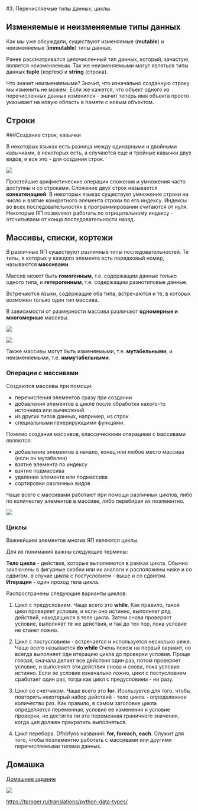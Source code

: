 #3. Перечисляемые типы данных, циклы.


## Изменяемые и неизменяемые типы данных

Как мы уже обсуждали, существуют изменяемые (**mutable**) и неизменяемые (**immutable**) типы данных.

Ранее рассматривался целочисленный тип данных, который, зачастую, является неизменяемым. Так же неизменяемыми могут являться типы данных **tuple** (кортеж) и **string** (строка).

Что значит неизменяемыми? Значит, что изначально созданную строку мы изменить не можем. Если же кажется, что объект одного из перечисленных данных изменился - значит теперь имя объекта просто указывает на новую область в памяти с новым объектом.

## Строки

###Создание строк, кавычки

В некоторых языках есть разница между одинарными и двойными кавычками, в некоторых есть, а случаются еще и тройные кавычки двух видов, и все это - для создания строк.

![](https://study.com/cimages/multimages/16/java_string_object.png)

Простейшие арифметические операции сложения и умножения часто доступны и со строками. Сложение двух строк называется **конкатенацией**. В некоторых языках существует умножение строки на число и взятие конкретного элемента строки по его индексу. Индексы во всех последовательностях в программировании считаются от нуля. Некоторые ЯП позволяют работать по отрицательному индексу - отсчитываем от конца последовательности назад.


## Массивы, списки, кортежи

В различных ЯП существуют различные типы последовательностей. Те типы, в которых у каждого элемента есть порядковый номер, называются **массивами**.

Массив может быть **гомогенным**, т.е. содержащим данные только одного типа, и **гетерогенным**, т.е. содержащим разнотиповые данные. 

Встречаются языки, содержащие оба типа, встречаются и те, в которых возможен только один тип массива.

В зависимости от размерности массива различают **одномерные и многомерные** массивы.

![](http://images.myshared.ru/4/222475/slide_4.jpg)

![](http://study-java.ru/wp-content/uploads/2014/03/array.png)

Также массивы могут быть изменяемыми, т.е. **мутабельными**, и неизменяемыми, т.е. **иммутабельными**.

### Операции с массивами

Создаются массивы при помощи:

- перечисления элементов сразу при создании
- добавления элементов в цикле после обработки какого-то источника или вычислений
- из других типов данных, например, из строк
- специальными генерирующими функцями.

Помимо создания массивов, классическими операцими с массивами являются:

- добавление элементов в начало, конец или любое место массива (если он мутабелен)
- взятие элемента по индексу
- взятие подмассива
- удаление элемента или подмассива
- сортировки различных видов

Чаще всего с массивами работают при помощи различных циклов, либо по количеству элементов в массиве, либо перебирая их поэлментно.


![](https://o7planning.org/en/11437/cache/images/i/7722025.png)


### Циклы

Важнейшим элементов многих ЯП являются циклы.

Для их понимания важны следующие термины:

**Тело цикла** - действия, которые выполняются в рамках цикла. Обычно заключены в фигурные скобки или их аналоги и расположены ниже и со сдвигом, в случае цикла с постусловием - выше и со сдвигом.
**Итерация** - один проход тела цикла.

Распространены следующие варианты циклов:

1. Цикл с предусловием. Чаще всего это **while**. Как правило, такой цикл проверяет условие, и если оно истинно, выполняет ряд действий, находящихся в теле цикла. Затем снова проверяет условие, выполняет те же действия, и так до тех пор, пока условие не станет ложно.

2. Цикл с постусловием - встречается и используется несколько реже.  Чаще всего называется **do while** Очень похож на первый вариант, но всегда выполняет одн итерацию цикла до проверки условия. Проще говоря, сначала делает все действия один раз, потом проверяет условие, и выполняет эти действия снова и снова, пока условие истинно. Если эе условие изначально ложно, цикл с постусловием сработает один раз, тогда как цикл с предусловием - ни разу.

3. Цикл со счетчиком. Чаще всего это **for**. Исользуется для того, чтобы повторить некоторый набор действий - тело цикла - определенное количество раз. Как правило, в самом заголовке цикла определяется переменная, условия ее изменения и условие проверки, не достигла ли эта переменная граничного значения, когда цил должен прекратить выполняться.

4. Цикл перебора. Dfhbfyns названий: **for, foreach, each**. Служит для того, чтобы поэлементно работать с массивами или другими перечисляемыми типами данных.
  

## Домашка

[Домашнее задание](hw3.md)


![](http://qaru.site/img/4c47ac86e81a82b9a90c255e9bf45ff5.png)


https://tproger.ru/translations/python-data-types/

